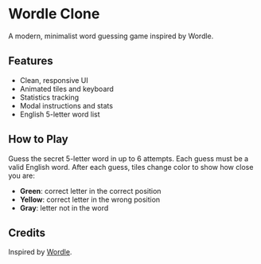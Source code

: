 # Wordle Clone

A modern, minimalist word guessing game inspired by Wordle.

## Features
- Clean, responsive UI
- Animated tiles and keyboard
- Statistics tracking
- Modal instructions and stats
- English 5-letter word list

## How to Play
Guess the secret 5-letter word in up to 6 attempts. Each guess must be a valid English word. After each guess, tiles change color to show how close you are:
- **Green**: correct letter in the correct position
- **Yellow**: correct letter in the wrong position
- **Gray**: letter not in the word


## Credits
Inspired by [Wordle](https://www.nytimes.com/games/wordle/index.html).

